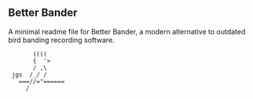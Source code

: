 Better Bander
-----------

A minimal readme file for Better Bander, a modern alternative to outdated bird banding recording software.

           ((((
           {  '>
           / ,\
     jgs  /_/ /
       ===//="======
         /

